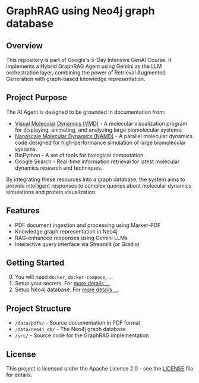 # GraphRAG using Neo4j graph database

## Overview
This repository is part of Google's 5-Day Intensive GenAI Course. It implements a Hybrid GraphRAG Agent using Gemini as the LLM orchestration layer, combining the power of Retrieval Augmented Generation with graph-based knowledge representation.

## Project Purpose
The AI Agent is designed to be grounded in documentation from:
- [Visual Molecular Dynamics (VMD)](https://www.ks.uiuc.edu/Research/vmd/) - A molecular visualization program for displaying, animating, and analyzing large biomolecular systems.
- [Nanoscale Molecular Dynamics (NAMD)](https://www.ks.uiuc.edu/Research/namd/) - A parallel molecular dynamics code designed for high-performance simulation of large biomolecular systems.
- BioPython - A set of tools for biological computation.
- Google Search - Real-time information retrieval for latest molecular dynamics research and techniques.

By integrating these resources into a graph database, the system aims to provide intelligent responses to complex queries about molecular dynamics simulations and protein visualization.


## Features

- PDF document ingestion and processing using Marker-PDF
- Knowledge graph representation in Neo4j
- RAG-enhanced responses using Gemini LLMs
- Interactive query interface via Streamlit (or Gradio)


## Getting Started

0. You will need `docker`, `docker-compose`, ...
1. Setup your secrets. For [more details ...](./dot-secrets/readme.md)
2. Setup Neo4j database. For [more details ...](./Neo4j/readme.md).


## Project Structure

- `/data/pdfs/` - Source documentation in PDF format
- `/data/neo4j_db/` - The Neo4j graph database
- `/src/` - Source code for the GraphRAG implementation


## License

This project is licensed under the Apache License 2.0 - see the [LICENSE](LICENSE) file for details.
